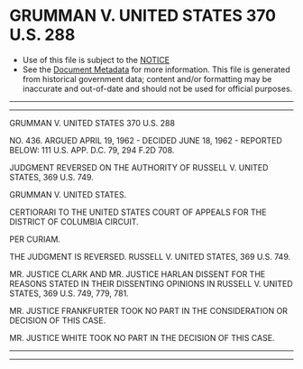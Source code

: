 ---
---

# GRUMMAN V. UNITED STATES 370 U.S. 288

* Use of this file is subject to the [NOTICE](https://github.com/publicdocs/notice/blob/master/NOTICE)
* See the [Document Metadata](../../../) for more information.
  This file is generated from historical government data; content and/or formatting may be inaccurate and out-of-date and should not be used for official purposes.

----------
----------

GRUMMAN V. UNITED STATES 370 U.S. 288

NO. 436.  ARGUED APRIL 19, 1962 - DECIDED JUNE 18, 1962 - REPORTED BELOW:  111 U.S. APP. D.C.  79, 294 F.2D 708.

JUDGMENT REVERSED ON THE AUTHORITY OF RUSSELL V. UNITED STATES, 369 U.S. 749.

GRUMMAN V. UNITED STATES.

CERTIORARI TO THE UNITED STATES COURT OF APPEALS FOR THE DISTRICT OF COLUMBIA CIRCUIT.

PER CURIAM.

THE JUDGMENT IS REVERSED.  RUSSELL V. UNITED STATES, 369 U.S. 749.

MR. JUSTICE CLARK AND MR. JUSTICE HARLAN DISSENT FOR THE REASONS STATED IN THEIR DISSENTING OPINIONS IN RUSSELL V. UNITED STATES, 369 U.S. 749, 779, 781.

MR. JUSTICE FRANKFURTER TOOK NO PART IN THE CONSIDERATION OR DECISION OF THIS CASE.

MR. JUSTICE WHITE TOOK NO PART IN THE DECISION OF THIS CASE.


----------
----------


